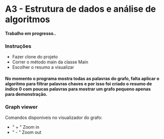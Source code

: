 # A3 - Estrutura de dados e análise de algoritmos

#### Trabalho em progresso.. 

### Instruções
- Fazer clone do projeto
- Correr o método main da classe Main
- Escolher o resumo a visualizar

#### No momento o programa mostra todas as palavras do grafo, falta aplicar o algoritmo para filtrar palavras chaves e por isso foi criado o resumo de indice 0 com poucas palavras para mostrar um grafo pequeno apenas para demonstração.

### Graph viewer
Comandos disponíveis no visualizador do grafo:
- " + "   Zoom in
- " - "   Zoom out
